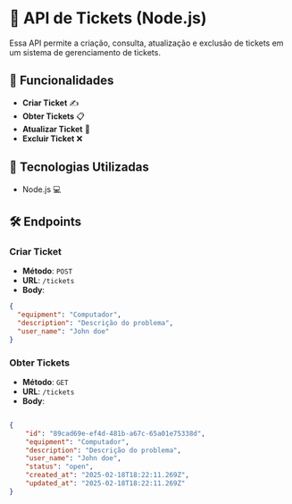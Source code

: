 # 🚀 API de Tickets (Node.js)

Essa API permite a criação, consulta, atualização e exclusão de tickets em um sistema de gerenciamento de tickets.

## 📝 Funcionalidades

- **Criar Ticket** ✍️
- **Obter Tickets** 📋
- **Atualizar Ticket** 🔄
- **Excluir Ticket** ❌

## 🔧 Tecnologias Utilizadas
- Node.js 💻
  
## 🛠️ Endpoints

### **Criar Ticket**  
- **Método**: `POST`  
- **URL**: `/tickets`  
- **Body**:
```json
{
  "equipment": "Computador",
  "description": "Descrição do problema",
  "user_name": "John doe"
}
```
### **Obter Tickets**
- **Método**: `GET`  
- **URL**: `/tickets`  
- **Body**:
```json

{
    "id": "89cad69e-ef4d-481b-a67c-65a01e75338d",
    "equipment": "Computador",
    "description": "Descrição do problema",
    "user_name": "John doe",
    "status": "open",
    "created_at": "2025-02-18T18:22:11.269Z",
    "updated_at": "2025-02-18T18:22:11.269Z"
}
